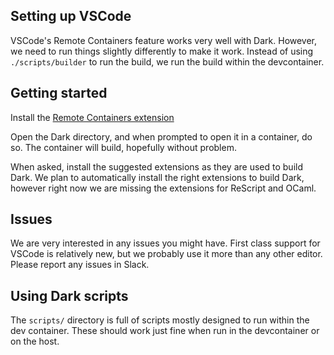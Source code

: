 ## Setting up VSCode

VSCode's Remote Containers feature works very well with Dark. However, we need
to run things slightly differently to make it work. Instead of using
`./scripts/builder` to run the build, we run the build within the devcontainer.

## Getting started

Install the [Remote Containers extension](https://marketplace.visualstudio.com/items?itemName=ms-vscode-remote.remote-containers)

Open the Dark directory, and when prompted to open it in a container, do so. The container will build, hopefully without problem.

When asked, install the suggested extensions as they are used to build Dark. We
plan to automatically install the right extensions to build Dark, however right
now we are missing the extensions for ReScript and OCaml.

## Issues

We are very interested in any issues you might have. First class support for
VSCode is relatively new, but we probably use it more than any other editor.
Please report any issues in Slack.

## Using Dark scripts

The `scripts/` directory is full of scripts mostly designed to run within the
dev container. These should work just fine when run in the devcontainer or on
the host.
